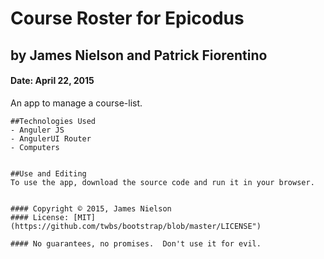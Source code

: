 # Course Roster for Epicodus
## by James Nielson and Patrick Fiorentino
#### Date: April 22, 2015

An app to manage a course-list.


    ##Technologies Used
    - Anguler JS
    - AngulerUI Router
    - Computers


    ##Use and Editing
    To use the app, download the source code and run it in your browser.


    #### Copyright © 2015, James Nielson
    #### License: [MIT](https://github.com/twbs/bootstrap/blob/master/LICENSE")

    #### No guarantees, no promises.  Don't use it for evil.

